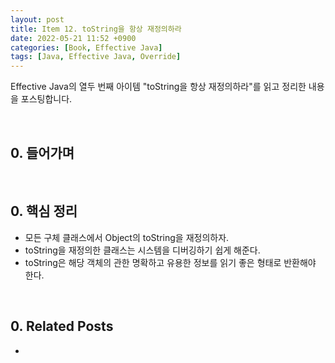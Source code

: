 ```yaml
---
layout: post
title: Item 12. toString을 항상 재정의하라
date: 2022-05-21 11:52 +0900
categories: [Book, Effective Java]
tags: [Java, Effective Java, Override]
---
```




Effective Java의 열두 번째 아이템 "toString을 항상 재정의하라"를 읽고 정리한 내용을 포스팅합니다.

<br>

## 0. 들어가며



<br>

## 0. 핵심 정리

- 모든 구체 클래스에서 Object의 toString을 재정의하자.
- toString을 재정의한 클래스는 시스템을 디버깅하기 쉽게 해준다.
- toString은 해당 객체의 관한 명확하고 유용한 정보를 읽기 좋은 형태로 반환해야 한다.

<br>

## 0. Related Posts

- 


